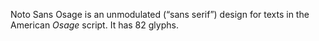 Noto Sans Osage is an unmodulated (“sans serif”) design for texts in the American _Osage_ script. It has 82 glyphs.